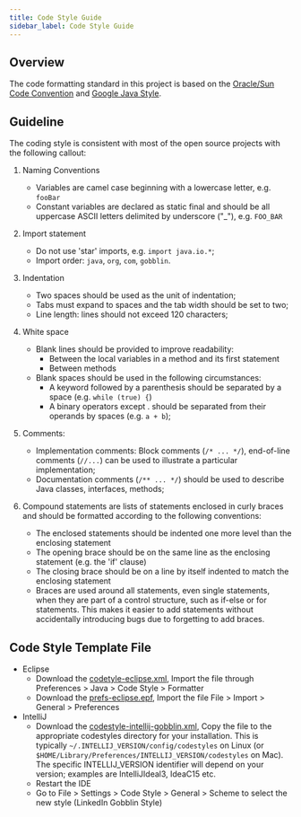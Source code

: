 ```yaml
---
title: Code Style Guide
sidebar_label: Code Style Guide
---
```


Overview
--------

The code formatting standard in this project is based on the [Oracle/Sun Code Convention](http://www.oracle.com/technetwork/java/codeconventions-150003.pdf) and [Google Java Style](http://google-styleguide.googlecode.com/svn/trunk/javaguide.html).  

Guideline
-------

The coding style is consistent with most of the open source projects with the following callout:

1. Naming Conventions
    * Variables are camel case beginning with a lowercase letter, e.g. `fooBar`
    * Constant variables are declared as static final and should be all uppercase ASCII letters delimited by underscore ("_"), e.g. `FOO_BAR`

1. Import statement
    * Do not use 'star' imports, e.g. `import java.io.*`;
    * Import order: `java`, `org`, `com`, `gobblin`.

1. Indentation
    * Two spaces should be used as the unit of indentation;
    * Tabs must expand to spaces and the tab width should be set to two;
    * Line length: lines should not exceed 120 characters;

1. White space
    * Blank lines should be provided to improve readability:
        * Between the local variables in a method and its first statement
        * Between methods
    * Blank spaces should be used in the following circumstances:
        * A keyword followed by a parenthesis should be separated by a space (e.g. `while (true) {`)
        * A binary operators except . should be separated from their operands by spaces (e.g. `a + b`);

1. Comments:
    * Implementation comments: Block comments (`/* ... */`), end-of-line comments (`//...`) can be used to illustrate a particular implementation;
    * Documentation comments (`/** ... */`) should be used to describe Java classes, interfaces, methods;

1. Compound statements are lists of statements enclosed in curly braces and should be formatted according to the following conventions:
    * The enclosed statements should be indented one more level than the enclosing statement
    * The opening brace should be on the same line as the enclosing statement (e.g. the 'if' clause)
    * The closing brace should be on a line by itself indented to match the enclosing statement
    * Braces are used around all statements, even single statements, when they are part of a control structure, such as if-else or for statements. This makes it easier to add statements without accidentally introducing bugs due to forgetting to add braces.

Code Style Template File
-------------------------
* Eclipse
    * Download the [codetyle-eclipse.xml](files/codestyle-eclipse.xml), Import the file through Preferences > Java > Code Style > Formatter
    * Download the [prefs-eclipse.epf](files/prefs-eclipse.epf), Import the file File > Import > General > Preferences
* IntelliJ
    * Download the [codestyle-intellij-gobblin.xml](files/codestyle-intellij-gobblin.xml), Copy the file to the appropriate codestyles directory for your installation. This is typically `~/.INTELLIJ_VERSION/config/codestyles` on Linux (or `$HOME/Library/Preferences/INTELLIJ_VERSION/codestyles` on Mac). The specific INTELLIJ_VERSION identifier will depend on your version; examples are IntelliJIdeal3, IdeaC15 etc.
    * Restart the IDE
    * Go to File > Settings > Code Style > General > Scheme to select the new style (LinkedIn Gobblin Style)
